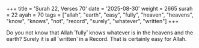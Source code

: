 +++
title = 'Surah 22, Verses 70'
date = '2025-08-30'
weight = 2665
surah = 22
ayah = 70
tags = ["allah", "earth", "easy", "fully", "heaven", "heavens", "know", "knows", "not", "record", "surely", "whatever", "written"]
+++

Do you not know that Allah ˹fully˺ knows whatever is in the heavens and the earth? Surely it is all ˹written˺ in a Record. That is certainly easy for Allah.